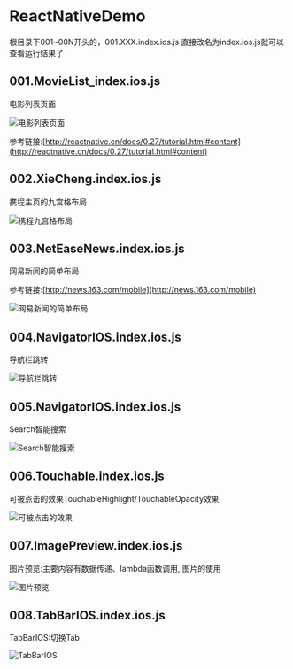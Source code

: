 # ReactNativeDemo
  根目录下001~00N开头的，001.XXX.index.ios.js 直接改名为index.ios.js就可以查看运行结果了
  
## 001.MovieList_index.ios.js

  电影列表页面
  
  ![电影列表页面](https://raw.githubusercontent.com/tengontheway/ReactDemo/master/screenshot/001_1.png)
  
  参考链接:[http://reactnative.cn/docs/0.27/tutorial.html#content](http://reactnative.cn/docs/0.27/tutorial.html#content)
  
## 002.XieCheng.index.ios.js
  
  携程主页的九宫格布局
  
![携程九宫格布局](https://raw.githubusercontent.com/tengontheway/ReactDemo/master/screenshot/002_1.png)

## 003.NetEaseNews.index.ios.js

  网易新闻的简单布局
  
  参考链接:[http://news.163.com/mobile](http://news.163.com/mobile)
  
![网易新闻的简单布局](https://raw.githubusercontent.com/tengontheway/ReactDemo/master/screenshot/003_1.png)

## 004.NavigatorIOS.index.ios.js

  导航栏跳转
  
![导航栏跳转](https://github.com/tengontheway/ReactDemo/blob/master/screenshot/004_1.png)

## 005.NavigatorIOS.index.ios.js

  Search智能搜索
  
![Search智能搜索](https://github.com/tengontheway/ReactDemo/blob/master/screenshot/005_1.png)

## 006.Touchable.index.ios.js

  可被点击的效果TouchableHighlight/TouchableOpacity效果
  
![可被点击的效果](https://raw.githubusercontent.com/tengontheway/ReactDemo/master/screenshot/006_1.png)

## 007.ImagePreview.index.ios.js

  图片预览:主要内容有数据传递、lambda函数调用, 图片的使用
  
![图片预览](https://raw.githubusercontent.com/tengontheway/ReactDemo/master/screenshot/007_1.png)

## 008.TabBarIOS.index.ios.js

  TabBarIOS:切换Tab
  
![TabBarIOS](https://raw.githubusercontent.com/tengontheway/ReactDemo/master/screenshot/008_1.png)


